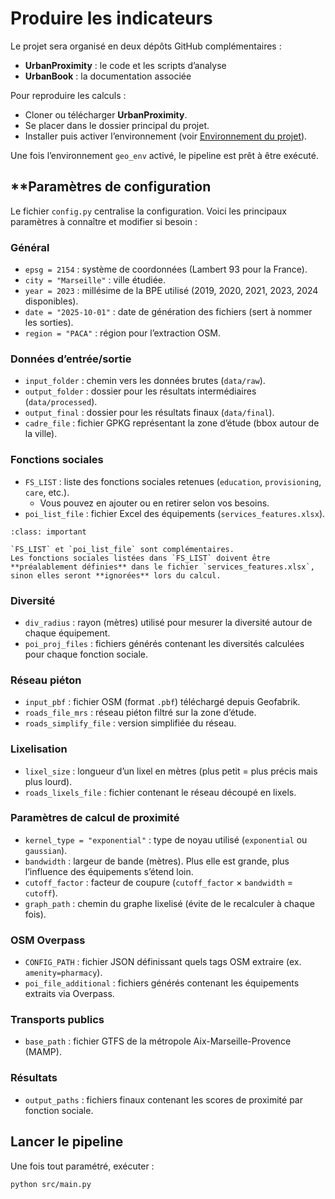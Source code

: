 ﻿# **Produire les indicateurs**

Le projet sera organisé en deux dépôts GitHub complémentaires :  
- **UrbanProximity** : le code et les scripts d’analyse  
- **UrbanBook** : la documentation associée  

Pour reproduire les calculs :  
- Cloner ou télécharger **UrbanProximity**.  
- Se placer dans le dossier principal du projet.  
- Installer puis activer l’environnement (voir [Environnement du projet](environnement.md)).

Une fois l’environnement `geo_env` activé, le pipeline est prêt à être exécuté.

## **Paramètres de configuration

Le fichier `config.py` centralise la configuration. Voici les principaux paramètres à connaître et modifier si besoin :

### **Général**
- `epsg = 2154` : système de coordonnées (Lambert 93 pour la France).  
- `city = "Marseille"` : ville étudiée.  
- `year = 2023` : millésime de la BPE utilisé (2019, 2020, 2021, 2023, 2024 disponibles).  
- `date = "2025-10-01"` : date de génération des fichiers (sert à nommer les sorties).  
- `region = "PACA"` : région pour l’extraction OSM.  

### **Données d’entrée/sortie**
- `input_folder` : chemin vers les données brutes (`data/raw`).  
- `output_folder` : dossier pour les résultats intermédiaires (`data/processed`).  
- `output_final` : dossier pour les résultats finaux (`data/final`).  
- `cadre_file` : fichier GPKG représentant la zone d’étude (bbox autour de la ville).  

### **Fonctions sociales**

- `FS_LIST` : liste des fonctions sociales retenues (`education`, `provisioning`, `care`, etc.).  
  - Vous pouvez en ajouter ou en retirer selon vos besoins.  
- `poi_list_file` : fichier Excel des équipements (`services_features.xlsx`).  

```{admonition} Remarque
:class: important

`FS_LIST` et `poi_list_file` sont complémentaires.  
Les fonctions sociales listées dans `FS_LIST` doivent être **préalablement définies** dans le fichier `services_features.xlsx`, sinon elles seront **ignorées** lors du calcul.
```

### **Diversité**
- `div_radius` : rayon (mètres) utilisé pour mesurer la diversité autour de chaque équipement.  
- `poi_proj_files` : fichiers générés contenant les diversités calculées pour chaque fonction sociale.  

### **Réseau piéton**
- `input_pbf` : fichier OSM (format `.pbf`) téléchargé depuis Geofabrik.  
- `roads_file_mrs` : réseau piéton filtré sur la zone d’étude.  
- `roads_simplify_file` : version simplifiée du réseau.  

### **Lixelisation**
- `lixel_size` : longueur d’un lixel en mètres (plus petit = plus précis mais plus lourd).  
- `roads_lixels_file` : fichier contenant le réseau découpé en lixels.  

### **Paramètres de calcul de proximité**
- `kernel_type = "exponential"` : type de noyau utilisé (`exponential` ou `gaussian`).  
- `bandwidth` : largeur de bande (mètres). Plus elle est grande, plus l’influence des équipements s’étend loin.  
- `cutoff_factor` : facteur de coupure (`cutoff_factor` × `bandwidth`  = `cutoff`).  
- `graph_path` : chemin du graphe lixelisé (évite de le recalculer à chaque fois).  

### **OSM Overpass**
- `CONFIG_PATH` : fichier JSON définissant quels tags OSM extraire (ex. `amenity=pharmacy`).  
- `poi_file_additional` : fichiers générés contenant les équipements extraits via Overpass.  

### **Transports publics**
- `base_path` : fichier GTFS de la métropole Aix-Marseille-Provence (MAMP).  

### **Résultats**
- `output_paths` : fichiers finaux contenant les scores de proximité par fonction sociale.  



## **Lancer le pipeline**

Une fois tout paramétré, exécuter :  

```bash
python src/main.py
```

